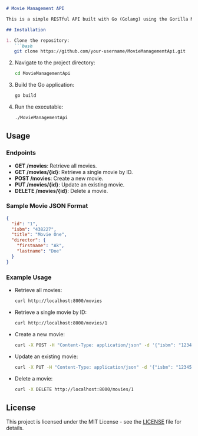 ```markdown
# Movie Management API

This is a simple RESTful API built with Go (Golang) using the Gorilla Mux router. It provides endpoints to manage movies, including retrieving all movies, retrieving a single movie by ID, creating a new movie, updating an existing movie, and deleting a movie.

## Installation

1. Clone the repository:
   ```bash
   git clone https://github.com/your-username/MovieManagementApi.git
   ```

2. Navigate to the project directory:
   ```bash
   cd MovieManagementApi
   ```

3. Build the Go application:
   ```bash
   go build
   ```

4. Run the executable:
   ```bash
   ./MovieManagementApi
   ```

## Usage

### Endpoints

- **GET /movies**: Retrieve all movies.
- **GET /movies/{id}**: Retrieve a single movie by ID.
- **POST /movies**: Create a new movie.
- **PUT /movies/{id}**: Update an existing movie.
- **DELETE /movies/{id}**: Delete a movie.

### Sample Movie JSON Format

```json
{
  "id": "1",
  "isbm": "438227",
  "title": "Movie One",
  "director": {
    "firstname": "Ak",
    "lastname": "Doe"
  }
}
```

### Example Usage

- Retrieve all movies:
  ```bash
  curl http://localhost:8000/movies
  ```

- Retrieve a single movie by ID:
  ```bash
  curl http://localhost:8000/movies/1
  ```

- Create a new movie:
  ```bash
  curl -X POST -H "Content-Type: application/json" -d '{"isbm": "123456", "title": "New Movie", "director": {"firstname": "John", "lastname": "Doe"}}' http://localhost:8000/movies
  ```

- Update an existing movie:
  ```bash
  curl -X PUT -H "Content-Type: application/json" -d '{"isbm": "123456", "title": "Updated Movie", "director": {"firstname": "Jane", "lastname": "Doe"}}' http://localhost:8000/movies/1
  ```

- Delete a movie:
  ```bash
  curl -X DELETE http://localhost:8000/movies/1
  ```

## License

This project is licensed under the MIT License - see the [LICENSE](LICENSE) file for details.
```

